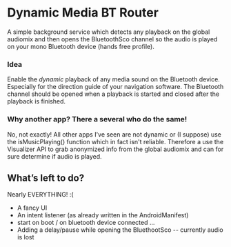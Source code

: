 # Dynamic Media BT Router
A simple background service which detects any playback on the global audiomix and then opens the BluetoothSco channel so the audio is played on your mono Bluetooth device (hands free profile).

### Idea
Enable the _dynamic_ playback of any media sound on the Bluetooth device. Especially for the direction guide of your navigation software.
The Bluetooth channel should be opened when a playback is started and closed after the playback is finished.

### Why another app? There a several who do the same!
No, not exactly! All other apps I've seen are not dynamic or (I suppose) use the isMusicPlaying() function which in fact isn't reliable. 
Therefore a use the Visualizer API to grab anonymized info from the global audiomix and can for sure determine if audio is played.

## What’s left to do?
Nearly EVERYTHING! :(
- A fancy UI
- An intent listener (as already written in the AndroidManifest)
- start on boot / on bluetooth device connected ...
- Adding a delay/pause while opening the BluethootSco -- currently audio is lost

